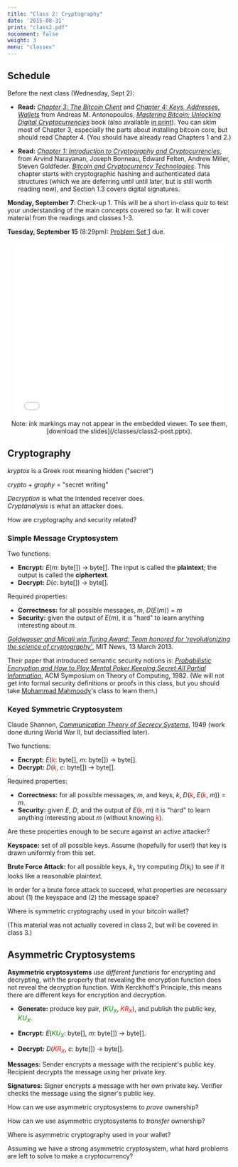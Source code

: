 ```yaml
---
title: "Class 2: Cryptography"
date: '2015-08-31'
print: "class2.pdf"
nocomment: false
weight: 3
menu: "classes"
---
```

## Schedule 

   <div class="todo">
Before the next class (Wednesday, Sept 2):

- **Read:** [_Chapter 3: The Bitcoin
Client_](https://github.com/aantonop/bitcoinbook/blob/develop/ch03.asciidoc)
and [_Chapter 4: Keys, Addresses,
Wallets_](https://github.com/aantonop/bitcoinbook/blob/develop/ch04.asciidoc)
from Andreas M. Antonopoulos, [_Mastering Bitcoin: Unlocking Digital
Cryptocurrencies_](https://github.com/aantonop/bitcoinbook) book (also
available [in
print](http://www.amazon.com/Mastering-Bitcoin-Unlocking-Digital-Crypto-Currencies/dp/1449374042)).
You can skim most of Chapter 3, especially the parts about installing
bitcoin core, but should read Chapter 4.  (You should have already read
Chapters 1 and 2.)

- **Read:** [_Chapter 1: Introduction to Cryptography and
Cryptocurrencies_](http://bitcoin-class.org/docs/princeton-book/chapter_1.pdf),
from Arvind Narayanan, Joseph Bonneau, Edward Felten, Andrew Miller,
Steven Goldfeder. [_Bitcoin and Cryptocurrency
Technologies_](https://piazza.com/princeton/spring2015/btctech/resources).
This chapter starts with cryptographic hashing and authenticated data
structures (which we are deferring until until later, but is still worth
reading now), and Section 1.3 covers digital signatures.

**Monday, September 7**: Check-up 1.  This will be a short in-class quiz
  to test your understanding of the main concepts covered so far.  It
  will cover material from the readings and classes 1-3.

**Tuesday, September 15** (8:29pm): [Problem Set 1](http://www.bitcoin-class.org/ps/ps1) due.

   </div>
<!--more-->

<center>
<iframe src="//www.slideshare.net/slideshow/embed_code/key/ppf9BW9JlnIXC5"
width="476" height="400" frameborder="0" marginwidth="0"
marginheight="0" scrolling="no"></iframe>

   <div class="caption">
Note: ink markings may not appear in the
embedded viewer.  To see them, [download the slides](/classes/class2-post.pptx).
   </div>

</center>


<!--
how is it possible to own something digital?

- copyright!

England

1662 - Licensing of the Press Act

guild of printers, "Stationer's Company" (formed in 1403, royal charter in 1557)
granted monopoly on printing [cf. Chinese granting monopoly on salt production]
exclusive right to print - responsible for censoring

ended in 1694 - no restrictions	       


Act of Queen Anne
-->

## Cryptography

_kryptos_ is a Greek root meaning hidden ("secret")

_crypto_ + _graphy_ = "secret writing"

_Decryption_ is what the intended receiver does.  
_Cryptanalysis_ is what an attacker does.  

How are cryptography and security related?
<div class="gap">

</div>

### Simple Message Cryptosystem

Two functions:

- **Encrypt:** <span class="math">_E_(_m_: byte[]) &rarr; byte[]</span>.  The input is called the
    **plaintext**; the output is called the **ciphertext**.
- **Decrypt:** <span class="math">_D_(_c_: byte[]) &rarr; byte[]</span>.

Required properties:

- **Correctness:** for all possible messages, <span class="math">_m_, _D_(_E_(_m_)) = _m_</span>
- **Security:** given the output of <span class="math">_E_(_m_)</span>, it is "hard" to learn anything interesting about <span class="math">_m_</span>.  

[_Goldwasser and Micali win Turing Award: Team honored for
‘revolutionizing the science of
cryptography'_](http://web.mit.edu/newsoffice/2013/goldwasser-and-micali-win-turing-award-0313.html),
MIT News, 13 March 2013. 

Their paper that introduced semantic security notions is:
[_Probabilistic Encryption and How to Play Mental Poker Keeping Secret
All Partial
Information_](http://groups.csail.mit.edu/cis/pubs/shafi/1982-stoc.pdf),
ACM Symposium on Theory of Computing, 1982.  (We will not get into
formal security definitions or proofs in this class, but you should take
[Mohammad Mahmoody](http://www.cs.virginia.edu/~mohammad/)'s class to
learn them.)

### Keyed Symmetric Cryptosystem

Claude Shannon, [_Communication Theory of Secrecy Systems_](http://netlab.cs.ucla.edu/wiki/files/shannon1949.pdf), 1949 (work done during World War II, but declassified later).

Two functions:

- **Encrypt:** <span class="math">_E_(_<font color="red">k</font>_: byte[], _m_: byte[]) &rarr; byte[]</span>. 
- **Decrypt:** <span class="math">_D_(_<font color="red">k</font>_, _c_: byte[]) &rarr; byte[]</span>.

Required properties:

- **Correctness:** for all possible messages, <span class="math">_m_</span>, and keys, <span class="math">_k_</span>, <span class="math">_D_(_<font color="red">k</font>_, _E_(_<font color="red">k</font>_, _m_)) = _m_</span>.
- **Security:** given <span class="math">_E_</span>, <span class="math">_D_</span>, and the output of <span class="math">_E_(<font color="red">_k_</font>, _m_)</span> it is "hard" to learn anything interesting about <span class="math">_m_</span> (without knowing <span class="math"><font color="red">_k_</font></span>).

Are these properties enough to be secure against an active attacker?
<div class="gap">

</div>

**Keyspace:** set of all possible keys.  Assume (hopefully for
  user!) that key is drawn uniformly from this set.

**Brute Force Attack:** for all possible keys, <span
  class="math">_k_<sub>i</sub></span>, try computing <span
  class="math">_D_(_k_<sub>i</sub>)</span> to see if it looks like a
  reasonable plaintext.  

In order for a brute force attack to succeed, what properties are
necessary about (1) the keyspace and (2) the message space?

<div class="gap"></div>

Where is symmetric cryptography used in your bitcoin wallet?

<div class="biggap"></div>

<!--page-->

(This material was not actually covered in class 2, but will be covered in class 3.)

## Asymmetric Cryptosystems

**Asymmetric cryptosystems** use _different functions_ for encrypting
  and decrypting, with the property that revealing the encryption
  function does not reveal the decryption function.  With Kerckhoff's
  Principle, this means there are different keys for encryption and
  decryption.

- **Generate:** produce key pair, <span class="math">(_<font color="green">KU<sub>X</sub></font>_, _<font color="red">KR<sub>X</sub></font>_)</span>, and publish the public key, <span class="math">_<font color="green">KU<sub>X</sub></font>_</span>.

- **Encrypt:** <span class="math">_E_(_<font color="green">KU<sub>X</sub></font>_: byte[], _m_: byte[]) &rarr; byte[]</span>. 

- **Decrypt:** <span class="math">_D_(_<font color="red">KR<sub>X</sub></font>_, _c_: byte[]) &rarr; byte[]</span>.

**Messages:** Sender encrypts a message with the recipient's public key.
  Recipient decrypts the message using her private key.

**Signatures:** Signer encrypts a message with her own private key.
  Verifier checks the message using the signer's public key.

How can we use asymmetric cryptosystems to _prove_ ownership?
<div class="gap"></div>

How can we use asymmetric cryptosystems to _transfer_ ownership?
<div class="gap"></div>

Where is asymmetric cryptography used in your wallet?
<div class="gap"></div>

Assuming we have a strong asymmetric cryptosystem, what hard problems are left
to solve to make a cryptocurrency?

<div class="gap"></div>
